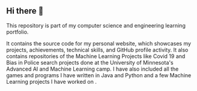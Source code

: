## Hi there 👋




This repository is part of my computer science and engineering learning portfolio.

It contains the source code for my personal website, which showcases my projects, achievements, technical skills, and GitHub profile activity. It also contains repositories of the Machine Learning Projects like Covid 19 and Bias in Police search projects done at the University of Minnesota's Advanced AI and Machine Learning camp.  I have also included all the games and programs I have written in Java and Python and a few Machine Learning projects I have worked on .

